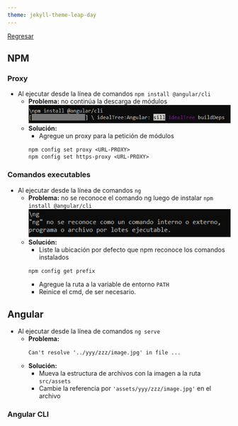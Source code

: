 ```yaml
---
theme: jekyll-theme-leap-day
---
```


[Regresar](/DAWM-2022/)

## NPM

### Proxy

* Al ejecutar desde la línea de comandos `npm install @angular/cli`
	+ **Problema:** no continúa la descarga de módulos
	  ![comandos](imagenes/comandos.png)
	+ **Solución:**
		- Agregue un proxy para la petición de módulos
		```
		npm config set proxy <URL-PROXY>
		npm config set https-proxy <URL-PROXY>
		```

### Comandos executables
* Al ejecutar desde la línea de comandos `ng`
	+ **Problema:** no se reconoce el comando ng luego de instalar `npm install @angular/cli`
	![ng not found](imagenes/ngnotfound.png)
	+ **Solución:**
		- Liste la ubicación por defecto que npm reconoce los comandos instalados
		```
		npm config get prefix
		```
		- Agregue la ruta a la variable de entorno `PATH`
		- Reinice el cmd, de ser necesario.

## Angular

* Al ejecutar desde la línea de comandos `ng serve`
	+ **Problema:**   
		```
		Can't resolve '../yyy/zzz/image.jpg' in file ...
		``` 
	+ **Solución:**
		- Mueva la estructura de archivos con la imagen a la ruta `src/assets`
		- Cambie la referencia por `'assets/yyy/zzz/image.jpg'` en el archivo

### Angular CLI

